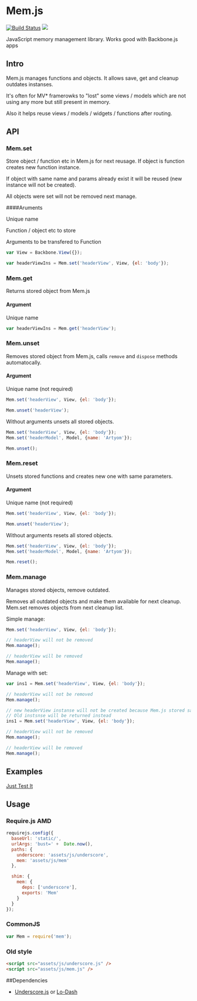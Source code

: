 Mem.js
===================

[![Build Status](https://travis-ci.org/artyomtrityak/mem.js.png?branch=master)](https://travis-ci.org/artyomtrityak/mem.js)
<a href="https://twitter.com/intent/tweet?hashtags=&original_referer=https://github.com/&text=Check+out+Mem.js+for+managing+your+Backbone.js+objects+and+functions&tw_p=tweetbutton&url=https://github.com/artyomtrityak/mem.js" target="_blank">
  <img src="http://jpillora.com/github-twitter-button/img/tweet.png"></img>
</a>


JavaScript memory management library. Works good with Backbone.js apps

## Intro

Mem.js manages functions and objects. It allows save, get and cleanup outdates instanses.


It's often for MV* framerowks to "lost" some views / models which are not using any more but still present in memory.


Also it helps reuse views / models / widgets / functions after routing.

## API

### Mem.set

Store object / function etc in Mem.js for next reusage.
If object is function creates new function instance.

If object with same name and params already exist it will be reused (new instance will not be created).


All objects were set will not be removed next manage.


####Aruments

Unique name

Function / object etc to store

Arguments to be transfered to Function


```js
var View = Backbone.View({});

var headerViewIns = Mem.set('headerView', View, {el: 'body'});
```

### Mem.get

Returns stored object from Mem.js

#### Argument

Unique name


```js
var headerViewIns = Mem.get('headerView');
```

### Mem.unset

Removes stored object from Mem.js, calls `remove` and `dispose` methods automatocally.

#### Argument

Unique name (not required)


```js
Mem.set('headerView', View, {el: 'body'});

Mem.unset('headerView');

```

Without arguments unsets all stored objects.

```js
Mem.set('headerView', View, {el: 'body'});
Mem.set('headerModel', Model, {name: 'Artyom'});

Mem.unset();
```

### Mem.reset

Unsets stored functions and creates new one with same parameters.

#### Argument

Unique name (not required)

```js
Mem.set('headerView', View, {el: 'body'});

Mem.unset('headerView');
```

Without arguments resets all stored objects.

```js
Mem.set('headerView', View, {el: 'body'});
Mem.set('headerModel', Model, {name: 'Artyom'});

Mem.reset();
```

### Mem.manage

Manages stored objects, remove outdated.

Removes all outdated objects and make them available for next cleanup.
Mem.set removes objects from next cleanup list.

Simple manage:

```js
Mem.set('headerView', View, {el: 'body'});

// headerView will not be removed
Mem.manage();

// headerView will be removed
Mem.manage();
```

Manage with set:

```js
var ins1 = Mem.set('headerView', View, {el: 'body'});

// headerView will not be removed
Mem.manage();

// new headerView instanse will not be created because Mem.js stored same fn with same params.
// Old instsnse will be returned instead
ins1 = Mem.set('headerView', View, {el: 'body'});

// headerView will not be removed
Mem.manage();

// headerView will be removed
Mem.manage();

```


## Examples

[Just Test It](https://github.com/artyomtrityak/just-test-it/blob/master/static/screens/books/main.js)

## Usage

### Require.js AMD

```js
requirejs.config({
  baseUrl: 'static/',
  urlArgs: 'bust=' +  Date.now(),
  paths: {
    underscore: 'assets/js/underscore',
    mem: 'assets/js/mem'
  },

  shim: {
    mem: {
      deps: ['underscore'],
      exports: 'Mem'
    }
  }
});
```

### CommonJS

```js
var Mem = require('mem');

```

### Old style

```html
<script src="assets/js/underscore.js" />
<script src="assets/js/mem.js" />
```

##Dependencies

- [Underscore.js](http://underscorejs.org/) or [Lo-Dash](http://lodash.com/)
